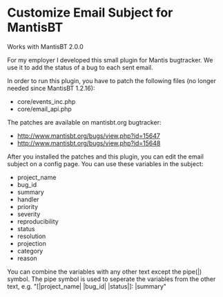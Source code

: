 Customize Email Subject for MantisBT
====================================

Works with MantisBT 2.0.0

For my employer I developed this small plugin for Mantis bugtracker. We use it to add the status of a bug to each sent email.

In order to run this plugin, you have to patch the following files (no longer needed since MantisBT 1.2.16):
- core/events_inc.php
- core/email_api.php

The patches are available on mantisbt.org bugtracker:
- http://www.mantisbt.org/bugs/view.php?id=15647
- http://www.mantisbt.org/bugs/view.php?id=15648


After you installed the patches and this plugin, you can edit the email subject on a config page.
You can use these variables in the subject:
- project_name
- bug_id
- summary
- handler
- priority
- severity
- reproducibility
- status
- resolution
- projection
- category
- reason

You can combine the variables with any other text except the pipe(|) symbol. 
The pipe symbol is used to seperate the variables from the other text, e.g. "[|project_name| |bug_id| |status|]: |summary"

